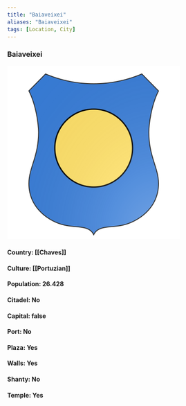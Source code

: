 ```yaml
---
title: "Baiaveixei"
aliases: "Baiaveixei"
tags: [Location, City]
---
```

### Baiaveixei
![](attachment/2f7445a8de86aa1338c5c6bf84e20be7.svg)

#### Country: [[Chaves]]

#### Culture: [[Portuzian]]

#### Population: 26.428

#### Citadel: No

#### Capital: false

#### Port: No

#### Plaza: Yes

#### Walls: Yes

#### Shanty: No

#### Temple: Yes

